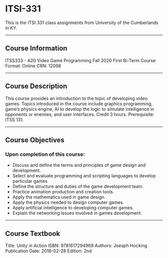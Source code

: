 # ITSI-331

This is the ITSI 331 class assignments from University of the Cumberlands in KY.

---
## Course Information
ITSS333 - A20 Video Game Programming
Fall 2020 First Bi-Term
Course Format: Online
CRN: 12098

---

## Course Description

This course provides an introduction to the topic of developing video games. Topics introduced in the course include graphics programming, game’s physics engine, AI to develop the logic to simulate intelligence in opponents or enemies, and user interfaces. Credit 3 hours. Prerequisite: ITSS 131.

---
## Course Objectives 
### Upon completion of this course:
- Discuss and define the terms and principles of game design and development.
- Select and evaluate programming and scripting languages to develop particular games
- Define the structure and duties of the game development team.
- Practice animation production and creation tools.
- Apply the mathematics used in game design.
- Apply the physics needed to design computer games.
- Apply artificial intelligence to developing computer games.
- Explain the networking issues involved in games development. 
--- 
## Course Textbook
Title: Unity in Action
ISBN: 9781617294969
Authors: Joesph Hocking
Publication Date: 2018-02-28
Edition: 2nd 


